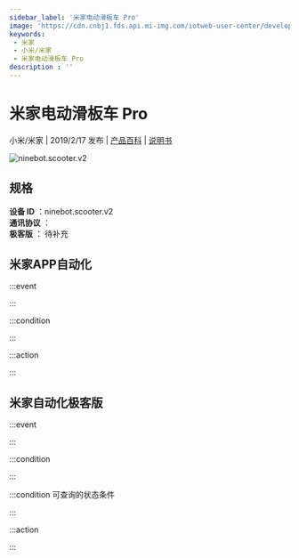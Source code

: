 ```yaml
---
sidebar_label: '米家电动滑板车 Pro'
image: 'https://cdn.cnbj1.fds.api.mi-img.com/iotweb-user-center/developer_1679069105228JVXItQGo.png?GalaxyAccessKeyId=AKVGLQWBOVIRQ3XLEW&Expires=9223372036854775807&Signature=mmSm0et3e+jF+l1WfGZHeEXYFCY='
keywords: 
 - 米家
 - 小米/米家
 - 米家电动滑板车 Pro
description : ''
---
```

# 米家电动滑板车 Pro

小米/米家 | 2019/2/17 发布 | [产品百科](https://home.mi.com/webapp/content/baike/product/index.html?model=ninebot.scooter.v2/) | [说明书](https://home.mi.com/views/introduction.html?model=ninebot.scooter.v2&region=cn)

![ninebot.scooter.v2](https://cdn.cnbj1.fds.api.mi-img.com/iotweb-user-center/developer_1679069105228JVXItQGo.png?GalaxyAccessKeyId=AKVGLQWBOVIRQ3XLEW&Expires=9223372036854775807&Signature=mmSm0et3e+jF+l1WfGZHeEXYFCY=)

## 规格  
> 
**设备 ID** ：ninebot.scooter.v2  
**通讯协议** ：  
**极客版**  ： 待补充 


## 米家APP自动化  

:::event  

:::

:::condition  

:::

:::action   

:::

## 米家自动化极客版  

:::event  

:::

:::condition  

:::

:::condition 可查询的状态条件  

:::

:::action  

:::

        
